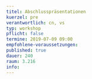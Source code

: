 ```yaml
---
titel: Abschlusspräsentationen
kuerzel: pre
verantwortlich: cn, vs
typ: workshop
pflicht: false
termine: 2019-07-09 09:00
empfohlene-voraussetzungen: 
published: true
dauer: 240
raum: 3.216
info: 
---
```


